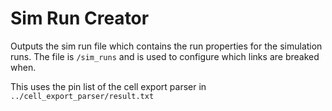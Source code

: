 # Sim Run Creator
Outputs the sim run file which contains the run properties for the simulation runs.
The file is `/sim_runs` and is used to configure which links are breaked when.

This uses the pin list of the cell export parser in `../cell_export_parser/result.txt`